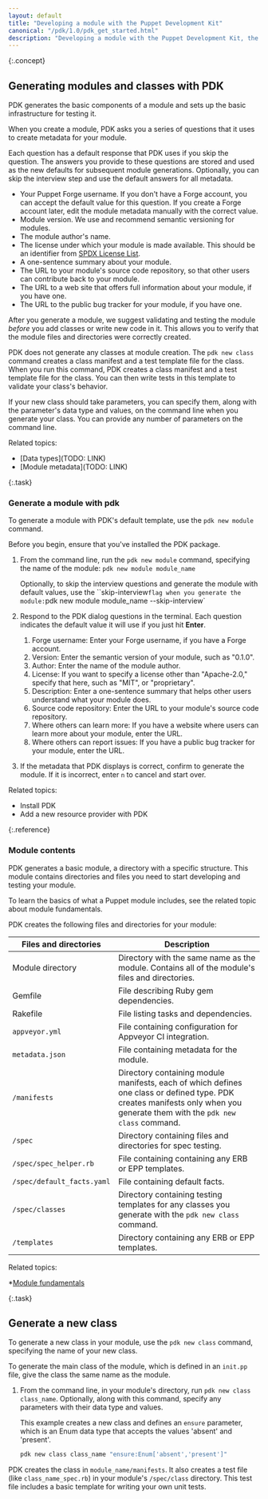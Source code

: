 ```yaml
---
layout: default
title: "Developing a module with the Puppet Development Kit"
canonical: "/pdk/1.0/pdk_get_started.html"
description: "Developing a module with the Puppet Development Kit, the shortest path to developing better Puppet code."
---
```


[install]: ./pdk_install.html

{:.concept}
## Generating modules and classes with PDK

PDK generates the basic components of a module and sets up the basic infrastructure for testing it.

When you create a module, PDK asks you a series of questions that it uses to create metadata for your module.

Each question has a default response that PDK uses if you skip the question. The answers you provide to these questions are stored and used as the new defaults for subsequent module generations. Optionally, you can skip the interview step and use the default answers for all metadata.

* Your Puppet Forge username. If you don't have a Forge account, you can accept the default value for this question. If you create a Forge account later, edit the module metadata manually with the correct value. 
* Module version. We use and recommend semantic versioning for modules.
* The module author's name.
* The license under which your module is made available. This should be an identifier from [SPDX License List](https://spdx.org/licenses/).
* A one-sentence summary about your module.
* The URL to your module's source code repository, so that other users can contribute back to your module.
* The URL to a web site that offers full information about your module, if you have one.
* The URL to the public bug tracker for your module, if you have one.

After you generate a module, we suggest validating and testing the module _before_ you add classes or write new code in it. This allows you to verify that the module files and directories were correctly created.

PDK does not generate any classes at module creation. The `pdk new class` command creates a class manifest and a test template file for the class. When you run this command, PDK creates a class manifest and a test template file for the class. You can then write tests in this template to validate your class's behavior.

If your new class should take parameters, you can specify them, along with the parameter's data type and values, on the command line when you generate your class. You can provide any number of parameters on the command line.

Related topics:

* [Data types](TODO: LINK)
* [Module metadata](TODO: LINK)


{:.task}
### Generate a module with pdk

To generate a module with PDK's default template, use the `pdk new module` command.

Before you begin, ensure that you've installed the PDK package.

1. From the command line, run the `pdk new module` command, specifying the name of the module: `pdk new module module_name`
   
   Optionally, to skip the interview questions and generate the module with default values, use the ``skip-interview` flag when you generate the module: `pdk new module module_name --skip-interview`

1. Respond to the PDK dialog questions in the terminal. Each question indicates the default value it will use if you just hit **Enter**.

   1. Forge username: Enter your Forge username, if you have a Forge account.
   2. Version: Enter the semantic version of your module, such as "0.1.0".
   3. Author: Enter the name of the module author.
   4. License: If you want to specify a license other than "Apache-2.0," specify that here, such as "MIT", or "proprietary".
   5. Description: Enter a one-sentence summary that helps other users understand what your module does.
   6. Source code repository: Enter the URL to your module's source code repository.
   7. Where others can learn more: If you have a website where users can learn more about your module, enter the URL.
   8. Where others can report issues: If you have a public bug tracker for your module, enter the URL.

1. If the metadata that PDK displays is correct, confirm to generate the module. If it is incorrect, enter `n` to cancel and start over.

Related topics:

* Install PDK
* Add a new resource provider with PDK

{:.reference}
### Module contents

PDK generates a basic module, a directory with a specific structure. This module contains directories and files you need to start developing and testing your module.

To learn the basics of what a Puppet module includes, see the related topic about module fundamentals.

PDK creates the following files and directories for your module:

Files and directories   | Description
----------------|-------------------------
Module directory | Directory with the same name as the module. Contains all of the module's files and directories.
Gemfile | File describing Ruby gem dependencies.
Rakefile | File listing tasks and dependencies.
`appveyor.yml` | File containing configuration for Appveyor CI integration.
`metadata.json` | File containing metadata for the module.
`/manifests` | Directory containing module manifests, each of which defines one class or defined type. PDK creates manifests only when you generate them with the `pdk new class` command.
`/spec` | Directory containing files and directories for spec testing.
`/spec/spec_helper.rb` | File containing containing any ERB or EPP templates.
`/spec/default_facts.yaml` | File containing default facts.
`/spec/classes` | Directory containing testing templates for any classes you generate with the `pdk new class` command.
`/templates` | Directory containing any ERB or EPP templates.

Related topics:

*[Module fundamentals](./modules_fundamentals.html)

{:.task}
## Generate a new class

To generate a new class in your module, use the `pdk new class` command, specifying the name of your new class.

To generate the main class of the module, which is defined in an `init.pp` file, give the class the same name as the module.

1. From the command line, in your module's directory, run `pdk new class class_name`. Optionally, along with this command, specify any parameters with their data type and values.

   This example creates a new class and defines an `ensure` parameter, which is an Enum data type that accepts the values 'absent' and 'present'.

   ``` bash
   pdk new class class_name "ensure:Enum['absent','present']"
   ```

PDK creates the class in `module_name/manifests`. It also creates a test file (like `class_name_spec.rb`) in your module's `/spec/class` directory. This test file includes a basic template for writing your own unit tests.